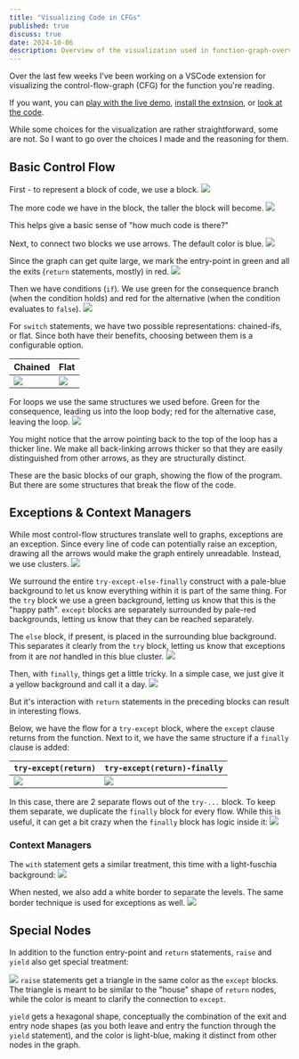 ```yaml
---
title: "Visualizing Code in CFGs"
published: true
discuss: true
date: 2024-10-06
description: Overview of the visualization used in function-graph-overview
---
```


Over the last few weeks I've been working on a VSCode extension for visualizing the control-flow-graph (CFG) for the function you're reading.

If you want, you can [play with the live demo](https://tmr232.github.io/function-graph-overview/), [install the extnsion](https://marketplace.visualstudio.com/items?itemName=tamir-bahar.function-graph-overview), or [look at the code](https://github.com/tmr232/function-graph-overview/).

While some choices for the visualization are rather straightforward, some are not.
So I want to go over the choices I made and the reasoning for them.

## Basic Control Flow

First - to represent a block of code, we use a block.
![](attachment/2747e4ef36faf2935b18c2c27381e031.svg)

The more code we have in the block, the taller the block will become.
![](attachment/91149e34d9b7410d32abea75fba48a27.svg)

This helps give a basic sense of "how much code is there?"

Next, to connect two blocks we use arrows.
The default color is blue.
![](attachment/d906768ff9fd5c44af90c575f6e5710e.svg)

Since the graph can get quite large, we mark the entry-point in green and all the exits (`return` statements, mostly) in red.
![](attachment/333b7cced3421ae9407227f382b4fc4c.svg)

Then we have conditions (`if`).
We use green for the consequence branch (when the condition holds) and red for the alternative (when the condition evaluates to `false`).
![](attachment/07a7e4fc2331daba1fd97000788110e3.svg)

For `switch` statements, we have two possible representations: chained-ifs, or flat.
Since both have their benefits, choosing between them is a configurable option.

| Chained                                              | Flat                                                 |
| ---------------------------------------------------- | ---------------------------------------------------- |
| ![](attachment/d41a8a15e5c66732f25235d6121bdeaf.svg) | ![](attachment/e9839f50ce548c8b569328c8a86a4a65.svg) |

For loops we use the same structures we used before.
Green for the consequence, leading us into the loop body; red for the alternative case, leaving the loop.
![](attachment/dc1c0c17cbdf8ff5ebdea4d8fe6fd7b3.svg)

You might notice that the arrow pointing back to the top of the loop has a thicker line.
We make all back-linking arrows thicker so that they are easily distinguished from other arrows, as they are structurally distinct.

These are the basic blocks of our graph, showing the flow of the program.
But there are some structures that break the flow of the code.

## Exceptions & Context Managers

While most control-flow structures translate well to graphs, exceptions are an exception.
Since every line of code can potentially raise an exception, drawing all the arrows would make the graph entirely unreadable.
Instead, we use clusters.
![](attachment/c79b00b3962f62d032a3c58993c7fa0e.svg)

We surround the entire `try-except-else-finally` construct with a pale-blue background to let us know everything within it is part of the same thing.
For the `try` block we use a green background, letting us know that this is the "happy path".
`except` blocks are separately surrounded by pale-red backgrounds, letting us know that they can be reached separately.

The `else` block, if present, is placed in the surrounding blue background.
This separates it clearly from the `try` block, letting us know that exceptions from it are _not_ handled in this blue cluster.
![](attachment/d6319324bd36187204307ee4dd6923f9.svg)

Then, with `finally`, things get a little tricky.
In a simple case, we just give it a yellow background and call it a day.
![](attachment/ed3ae990a6875f50e135348c170f5b26.svg)

But it's interaction with `return` statements in the preceding blocks can result in interesting flows.

Below, we have the flow for a `try-except` block, where the `except` clause returns from the function.
Next to it, we have the same structure if a `finally` clause is added:

| `try-except(return)`                                 | `try-except(return)-finally`                         |
| ---------------------------------------------------- | ---------------------------------------------------- |
| ![](attachment/9ae04b3856c858d0d79482fc2ec82512.svg) | ![](attachment/b726ecc956fa25b4ddcbc887cff9b207.svg) |

In this case, there are 2 separate flows out of the `try-...` block.
To keep them separate, we duplicate the `finally` block for every flow.
While this is useful, it can get a bit crazy when the `finally` block has logic inside it:
![](attachment/3f4033e1b6cc8c99e8f65186b2f9fedf.svg)

### Context Managers

The `with` statement gets a similar treatment, this time with a light-fuschia background:
![](attachment/22c07620ed8c9d256ab17d9cdb23ba1b.svg)

When nested, we also add a white border to separate the levels.
The same border technique is used for exceptions as well.
![](attachment/73bca51fb0b540a4c0e32cc4427d1f4b.svg)

## Special Nodes

In addition to the function entry-point and `return` statements, `raise` and `yield` also get special treatment:

![](attachment/14d2ed924154bfc8bbf3412f2d7abf10.svg)
`raise` statements get a triangle in the same color as the `except` blocks.
The triangle is meant to be similar to the "house" shape of `return` nodes, while the color is meant to clarify the connection to `except`.

`yield` gets a hexagonal shape, conceptually the combination of the exit and entry node shapes (as you both leave and entry the function through the `yield` statement), and the color is light-blue, making it distinct from other nodes in the graph.
